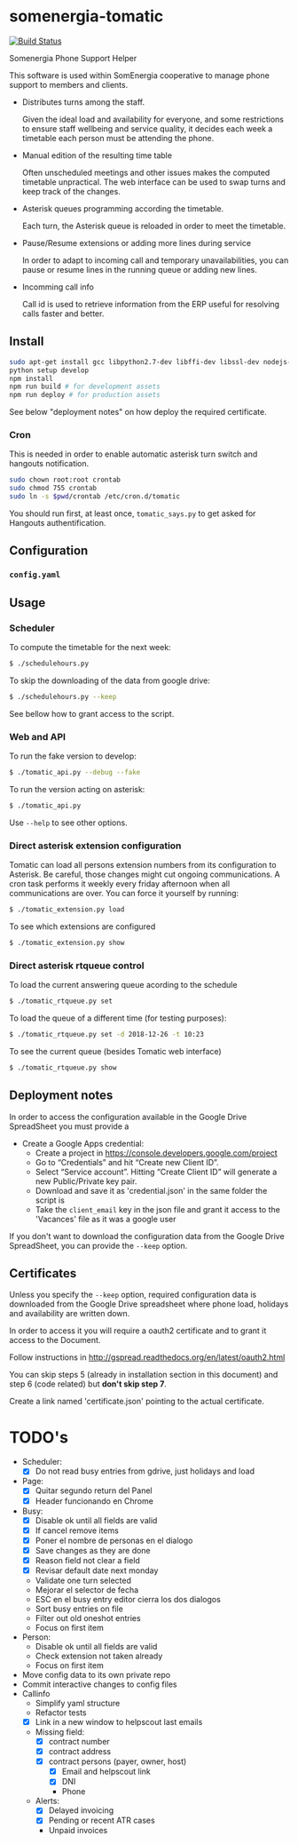 # somenergia-tomatic

[![Build Status](https://travis-ci.org/Som-Energia/somenergia-tomatic.svg?branch=master)](https://travis-ci.org/Som-Energia/somenergia-tomatic)

Somenergia Phone Support Helper

This software is used within SomEnergia cooperative to manage phone support to members and clients.

- Distributes turns among the staff.

	Given the ideal load and availability for everyone, and some restrictions
	to ensure staff wellbeing and service quality,
	it decides each week a timetable each person must be attending the phone.

- Manual edition of the resulting time table

	Often unscheduled meetings and other issues makes the computed timetable unpractical.
	The web interface can be used to swap turns and keep track of the changes.

- Asterisk queues programming according the timetable.

	Each turn, the Asterisk queue is reloaded in order to meet the timetable.

- Pause/Resume extensions or adding more lines during service

	In order to adapt to incoming call and temporary unavailabilities,
	you can pause or resume lines in the running queue or adding
	new lines.

- Incomming call info

	Call id is used to retrieve information from the ERP useful
	for resolving calls faster and better.



## Install


```bash
sudo apt-get install gcc libpython2.7-dev libffi-dev libssl-dev nodejs-legacy npm
python setup develop
npm install
npm run build # for development assets
npm run deploy # for production assets
```

See below "deployment notes" on how deploy the required certificate.


### Cron

This is needed in order to enable automatic asterisk turn switch
and hangouts notification.

```bash
sudo chown root:root crontab
sudo chmod 755 crontab
sudo ln -s $pwd/crontab /etc/cron.d/tomatic
```

You should run first, at least once, `tomatic_says.py` to get asked for Hangouts authentification.


## Configuration


### `config.yaml`

## Usage

### Scheduler

To compute the timetable for the next week:

```bash
$ ./schedulehours.py
```

To skip the downloading of the data from google drive:

```bash
$ ./schedulehours.py --keep
```

See bellow how to grant access to the script.

### Web and API

To run the fake version to develop:

```bash
$ ./tomatic_api.py --debug --fake
```

To run the version acting on asterisk:

```bash
$ ./tomatic_api.py
```

Use `--help` to see other options.

### Direct asterisk extension configuration

Tomatic can load all persons extension numbers from its configuration to Asterisk.
Be careful, those changes might cut ongoing communications.
A cron task performs it weekly every friday afternoon when all communications are over.
You can force it yourself by running:

```bash
$ ./tomatic_extension.py load
```
To see which extensions are configured

```bash
$ ./tomatic_extension.py show
```

### Direct asterisk rtqueue control

To load the current answering queue acording to the schedule

```bash
$ ./tomatic_rtqueue.py set
```
To load the queue of a different time (for testing purposes):
```bash
$ ./tomatic_rtqueue.py set -d 2018-12-26 -t 10:23
```
To see the current queue (besides Tomatic web interface)

```bash
$ ./tomatic_rtqueue.py show
```


## Deployment notes

In order to access the configuration available in the Google Drive SpreadSheet
you must provide a 

- Create a Google Apps credential:
    - Create a project in https://console.developers.google.com/project
    - Go to “Credentials” and hit “Create new Client ID”.
    - Select “Service account”. Hitting “Create Client ID” will generate a new
      Public/Private key pair.
    - Download and save it as 'credential.json' in the same folder the script is
    - Take the `client_email` key in the json file and grant it access to the
      'Vacances' file as it was a google user

If you don't want to download the configuration data from the Google Drive
SpreadSheet, you can provide the `--keep` option.


## Certificates

Unless you specify the `--keep` option, required configuration data is
downloaded from the Google Drive spreadsheet where phone load, holidays and
availability are written down.

In order to access it you will require a oauth2 certificate and to grant it
access to the Document.

Follow instructions in http://gspread.readthedocs.org/en/latest/oauth2.html

You can skip steps 5 (already in installation section in this document) and
step 6 (code related) but **don't skip step 7**.

Create a link named 'certificate.json' pointing to the actual certificate.





# TODO's


- Scheduler:
	- [x] Do not read busy entries from gdrive, just holidays and load
- Page:
	- [x] Quitar segundo return del Panel
	- [x] Header funcionando en Chrome
- Busy:
	- [x] Disable ok until all fields are valid
	- [x] If cancel remove items
	- [x] Poner el nombre de personas en el dialogo
	- [x] Save changes as they are done
	- [x] Reason field not clear a field
	- [x] Revisar default date next monday
	- Validate one turn selected
	- Mejorar el selector de fecha
	- ESC en el busy entry editor cierra los dos dialogos
	- Sort busy entries on file
	- Filter out old oneshot entries
	- Focus on first item
- Person:
	- Disable ok until all fields are valid
	- Check extension not taken already
	- Focus on first item
- Move config data to its own private repo
- Commit interactive changes to config files
- Callinfo
	- Simplify yaml structure
	- Refactor tests
	- [x] Link in a new window to helpscout last emails
	- Missing field:
		- [x] contract number
		- [x] contract address
		- [x] contract persons (payer, owner, host)
			- [x] Email and helpscout link
			- [x] DNI
			- Phone
	- Alerts:
		- [x] Delayed invoicing
		- [x] Pending or recent ATR cases
		- Unpaid invoices





